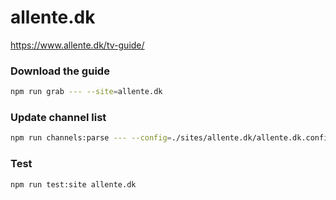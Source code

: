 # allente.dk

https://www.allente.dk/tv-guide/

### Download the guide

```sh
npm run grab --- --site=allente.dk
```

### Update channel list

```sh
npm run channels:parse --- --config=./sites/allente.dk/allente.dk.config.js --output=./sites/allente.dk/allente.dk.channels.xml
```

### Test

```sh
npm run test:site allente.dk
```
